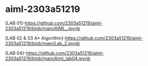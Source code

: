 # aiml-2303a51219
[LAB 01]-https://github.com/2303a51219/aiml-2303a51219/blob/main/AIML_.ipynb

[LAB 02 & 03 A* Algorithm]-https://github.com/2303a51219/aiml-2303a51219/blob/main/Lab_2.ipynb

[LAB 04}-https://github.com/2303a51219/aiml-2303a51219/blob/main/Aiml_lab04.ipynb
